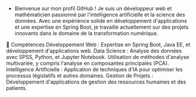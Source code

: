 - Bienvenue sur mon profil GitHub ! Je suis un développeur web et mathématicien passionné par l'intelligence artificielle et la science des données. Avec une expérience solide en développement d'applications et une expertise en Spring Boot, je travaille actuellement sur des projets innovants dans le domaine de la transformation numérique.

🎯 Compétences
Développement Web : Expertise en Spring Boot, Java EE, et développement d'applications web.
Data Science : Analyse des données avec SPSS, Python, et Jupyter Notebook. Utilisation de méthodes d'analyse multivariée, y compris l'analyse en composantes principales (PCA).
Intelligence Artificielle : Application de techniques d'IA pour optimiser les processus législatifs et autres domaines.
Gestion de Projets : Développement d'applications de gestion des ressources humaines et des patients.

<!---
otshudiakoy/otshudiakoy is a ✨ special ✨ repository because its `README.md` (this file) appears on your GitHub profile.
You can click the Preview link to take a look at your changes.
--->

